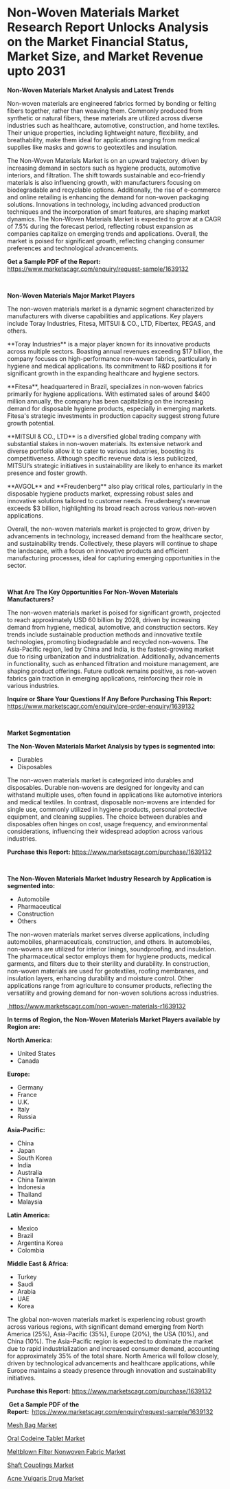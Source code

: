 <p><h1>Non-Woven Materials Market Research Report Unlocks Analysis on the Market Financial Status, Market Size, and Market Revenue upto 2031</h1></p><p><strong>Non-Woven Materials Market Analysis and Latest Trends</strong></p>
<p><p>Non-woven materials are engineered fabrics formed by bonding or felting fibers together, rather than weaving them. Commonly produced from synthetic or natural fibers, these materials are utilized across diverse industries such as healthcare, automotive, construction, and home textiles. Their unique properties, including lightweight nature, flexibility, and breathability, make them ideal for applications ranging from medical supplies like masks and gowns to geotextiles and insulation.</p><p>The Non-Woven Materials Market is on an upward trajectory, driven by increasing demand in sectors such as hygiene products, automotive interiors, and filtration. The shift towards sustainable and eco-friendly materials is also influencing growth, with manufacturers focusing on biodegradable and recyclable options. Additionally, the rise of e-commerce and online retailing is enhancing the demand for non-woven packaging solutions. Innovations in technology, including advanced production techniques and the incorporation of smart features, are shaping market dynamics. The Non-Woven Materials Market is expected to grow at a CAGR of 7.5% during the forecast period, reflecting robust expansion as companies capitalize on emerging trends and applications. Overall, the market is poised for significant growth, reflecting changing consumer preferences and technological advancements.</p></p>
<p><strong>Get a Sample PDF of the Report:&nbsp;</strong> <a href="https://www.marketscagr.com/enquiry/request-sample/1639132?utm_campaign=1529&utm_medium=2&utm_source=Github&utm_content=ia&utm_term=11102024&utm_id=non-woven-materials">https://www.marketscagr.com/enquiry/request-sample/1639132</a></p>
<p>&nbsp;</p>
<p><strong>Non-Woven Materials Major Market Players</strong></p>
<p><p>The non-woven materials market is a dynamic segment characterized by manufacturers with diverse capabilities and applications. Key players include Toray Industries, Fitesa, MITSUI & CO., LTD, Fibertex, PEGAS, and others. </p><p>**Toray Industries** is a major player known for its innovative products across multiple sectors. Boasting annual revenues exceeding $17 billion, the company focuses on high-performance non-woven fabrics, particularly in hygiene and medical applications. Its commitment to R&D positions it for significant growth in the expanding healthcare and hygiene sectors.</p><p>**Fitesa**, headquartered in Brazil, specializes in non-woven fabrics primarily for hygiene applications. With estimated sales of around $400 million annually, the company has been capitalizing on the increasing demand for disposable hygiene products, especially in emerging markets. Fitesa's strategic investments in production capacity suggest strong future growth potential.</p><p>**MITSUI & CO., LTD** is a diversified global trading company with substantial stakes in non-woven materials. Its extensive network and diverse portfolio allow it to cater to various industries, boosting its competitiveness. Although specific revenue data is less publicized, MITSUI’s strategic initiatives in sustainability are likely to enhance its market presence and foster growth.</p><p>**AVGOL** and **Freudenberg** also play critical roles, particularly in the disposable hygiene products market, expressing robust sales and innovative solutions tailored to customer needs. Freudenberg's revenue exceeds $3 billion, highlighting its broad reach across various non-woven applications.</p><p>Overall, the non-woven materials market is projected to grow, driven by advancements in technology, increased demand from the healthcare sector, and sustainability trends. Collectively, these players will continue to shape the landscape, with a focus on innovative products and efficient manufacturing processes, ideal for capturing emerging opportunities in the sector.</p></p>
<p>&nbsp;</p>
<p><strong>What Are The Key Opportunities For Non-Woven Materials Manufacturers?</strong></p>
<p><p>The non-woven materials market is poised for significant growth, projected to reach approximately USD 60 billion by 2028, driven by increasing demand from hygiene, medical, automotive, and construction sectors. Key trends include sustainable production methods and innovative textile technologies, promoting biodegradable and recycled non-wovens. The Asia-Pacific region, led by China and India, is the fastest-growing market due to rising urbanization and industrialization. Additionally, advancements in functionality, such as enhanced filtration and moisture management, are shaping product offerings. Future outlook remains positive, as non-woven fabrics gain traction in emerging applications, reinforcing their role in various industries.</p></p>
<p><strong>Inquire or Share Your Questions If Any Before Purchasing This Report:</strong> <a href="https://www.marketscagr.com/enquiry/pre-order-enquiry/1639132?utm_campaign=1529&utm_medium=2&utm_source=Github&utm_content=ia&utm_term=11102024&utm_id=non-woven-materials">https://www.marketscagr.com/enquiry/pre-order-enquiry/1639132</a></p>
<p>&nbsp;</p>
<p><strong>Market Segmentation</strong></p>
<p><strong>The Non-Woven Materials Market Analysis by types is segmented into:</strong></p>
<p><ul><li>Durables</li><li>Disposables</li></ul></p>
<p><p>The non-woven materials market is categorized into durables and disposables. Durable non-wovens are designed for longevity and can withstand multiple uses, often found in applications like automotive interiors and medical textiles. In contrast, disposable non-wovens are intended for single use, commonly utilized in hygiene products, personal protective equipment, and cleaning supplies. The choice between durables and disposables often hinges on cost, usage frequency, and environmental considerations, influencing their widespread adoption across various industries.</p></p>
<p><strong>Purchase this Report:&nbsp;</strong><a href="https://www.marketscagr.com/purchase/1639132?utm_campaign=1529&utm_medium=2&utm_source=Github&utm_content=ia&utm_term=11102024&utm_id=non-woven-materials">https://www.marketscagr.com/purchase/1639132</a></p>
<p>&nbsp;</p>
<p><strong>The Non-Woven Materials Market Industry Research by Application is segmented into:</strong></p>
<p><ul><li>Automobile</li><li>Pharmaceutical</li><li>Construction</li><li>Others</li></ul></p>
<p><p>The non-woven materials market serves diverse applications, including automobiles, pharmaceuticals, construction, and others. In automobiles, non-wovens are utilized for interior linings, soundproofing, and insulation. The pharmaceutical sector employs them for hygiene products, medical garments, and filters due to their sterility and durability. In construction, non-woven materials are used for geotextiles, roofing membranes, and insulation layers, enhancing durability and moisture control. Other applications range from agriculture to consumer products, reflecting the versatility and growing demand for non-woven solutions across industries.</p></p>
<p><a href="https://www.marketscagr.com/non-woven-materials-r1639132?utm_campaign=1529&utm_medium=2&utm_source=Github&utm_content=ia&utm_term=11102024&utm_id=non-woven-materials">&nbsp;https://www.marketscagr.com/non-woven-materials-r1639132</a></p>
<p><strong>In terms of Region, the Non-Woven Materials Market Players available by Region are:</strong></p>
<p>
    <p> <strong> North America: </strong>
        <ul>
            <li>United States</li>
            <li>Canada</li>
        </ul>
        </p> 
    <p> <strong> Europe: </strong>
        <ul>
            <li>Germany</li>
            <li>France</li>
            <li>U.K.</li>
            <li>Italy</li>
            <li>Russia</li>
        </ul>
        </p> 
    <p> <strong> Asia-Pacific: </strong>
        <ul>
            <li>China</li>
            <li>Japan</li>
            <li>South Korea</li>
            <li>India</li>
            <li>Australia</li>
            <li>China Taiwan</li>
            <li>Indonesia</li>
            <li>Thailand</li>
            <li>Malaysia</li>
        </ul>
        </p> 
    <p> <strong> Latin America: </strong>
        <ul>
            <li>Mexico</li>
            <li>Brazil</li>
            <li>Argentina Korea</li>
            <li>Colombia</li>
        </ul>
        </p> 
    <p> <strong> Middle East & Africa: </strong>
        <ul>
            <li>Turkey</li>
            <li>Saudi</li>
            <li>Arabia</li>
            <li>UAE</li>
            <li>Korea</li>
        </ul>
    </p>
    </p>
<p><p>The global non-woven materials market is experiencing robust growth across various regions, with significant demand emerging from North America (25%), Asia-Pacific (35%), Europe (20%), the USA (10%), and China (10%). The Asia-Pacific region is expected to dominate the market due to rapid industrialization and increased consumer demand, accounting for approximately 35% of the total share. North America will follow closely, driven by technological advancements and healthcare applications, while Europe maintains a steady presence through innovation and sustainability initiatives.</p></p>
<p><strong>Purchase this Report: </strong><a href="https://www.marketscagr.com/purchase/1639132?utm_campaign=1529&utm_medium=2&utm_source=Github&utm_content=ia&utm_term=11102024&utm_id=non-woven-materials">https://www.marketscagr.com/purchase/1639132</a></p>
<p>&nbsp;<strong>Get a Sample PDF of the Report:&nbsp;&nbsp;</strong><a href="https://www.marketscagr.com/enquiry/request-sample/1639132?utm_campaign=1529&utm_medium=2&utm_source=Github&utm_content=ia&utm_term=11102024&utm_id=non-woven-materials">https://www.marketscagr.com/enquiry/request-sample/1639132</a></p>
<p><strong></strong></p>
<p><p><a href="https://github.com/NarcisoFerry/Market-Research-Report-List-1/blob/main/mesh-bag-market.md?utm_campaign=1529&utm_medium=2&utm_source=Github&utm_content=ia&utm_term=11102024&utm_id=non-woven-materials">Mesh Bag Market</a></p><p><a href="https://www.linkedin.com/pulse/insights-oral-codeine-tablet-market-players-size-geographical-4xw6c?utm_campaign=1529&utm_medium=2&utm_source=Github&utm_content=ia&utm_term=11102024&utm_id=non-woven-materials">Oral Codeine Tablet Market</a></p><p><a href="https://github.com/globismark/Market-Research-Report-List-5/blob/main/meltblown-filter-nonwoven-fabric-market.md?utm_campaign=1529&utm_medium=2&utm_source=Github&utm_content=ia&utm_term=11102024&utm_id=non-woven-materials">Meltblown Filter Nonwoven Fabric Market</a></p><p><a href="https://issuu.com/reportprime-2/docs/shaft-couplings-market-size-2030.pp_25e3bda6553d73?utm_campaign=1529&utm_medium=2&utm_source=Github&utm_content=ia&utm_term=11102024&utm_id=non-woven-materials">Shaft Couplings Market</a></p><p><a href="https://www.linkedin.com/pulse/global-acne-vulgaris-drug-industry-analysis-share-growth-trends-9moyf?utm_campaign=1529&utm_medium=2&utm_source=Github&utm_content=ia&utm_term=11102024&utm_id=non-woven-materials">Acne Vulgaris Drug Market</a></p></p>